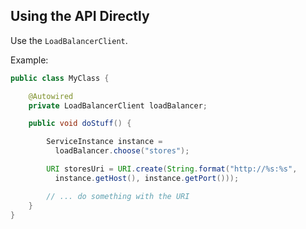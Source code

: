 ## Using the API Directly

Use the `LoadBalancerClient`.

Example:

```java
public class MyClass {

    @Autowired
    private LoadBalancerClient loadBalancer;

    public void doStuff() {

        ServiceInstance instance =
          loadBalancer.choose("stores");

        URI storesUri = URI.create(String.format("http://%s:%s",
          instance.getHost(), instance.getPort()));

        // ... do something with the URI
    }
}
```
